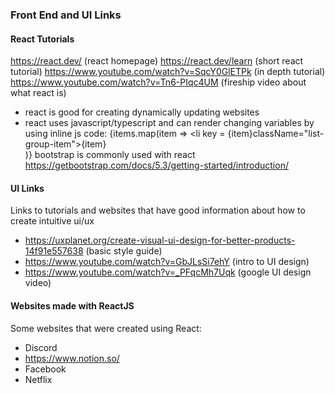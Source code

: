 ### Front End and UI Links
#### React Tutorials
https://react.dev/ (react homepage)
https://react.dev/learn (short react tutorial)
https://www.youtube.com/watch?v=SqcY0GlETPk (in depth tutorial)
https://www.youtube.com/watch?v=Tn6-PIqc4UM (fireship video about what react is)
- react is good for creating dynamically updating websites
- react uses javascript/typescript and can render changing variables by using inline js code: {items.map(item => <li key = {item}className="list-group-item">{item}</li>)}
bootstrap is commonly used with react https://getbootstrap.com/docs/5.3/getting-started/introduction/



#### UI Links
Links to tutorials and websites that have good information about how to create intuitive ui/ux

- https://uxplanet.org/create-visual-ui-design-for-better-products-14f91e557638 (basic style guide)
- https://www.youtube.com/watch?v=GbJLsSi7ehY (intro to UI design)
- https://www.youtube.com/watch?v=_PFqcMh7Uqk (google UI design video)


#### Websites made with ReactJS
Some websites that were created using React:
- Discord
- https://www.notion.so/
- Facebook
- Netflix
